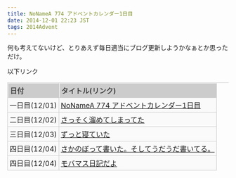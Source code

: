 ```yaml
---
title: NoNameA 774 アドベントカレンダー1日目
date: 2014-12-01 22:23 JST
tags: 2014Advent
---
```


何も考えてないけど、とりあえず毎日適当にブログ更新しようかなぁとか思っただけ。

以下リンク

<style>
.table{
width:100%;
border-collapse: separate;
border-spacing: 0px;
border-top: 1px solid #ccc;
border-left: 1px solid #ccc;
}
.table th{
padding: 4px;
text-align: left;
vertical-align: top;
color: #444;
background-color: #ccc;
border-top: 1px solid #fff;
border-left: 1px solid #fff;
border-right: 1px solid #ccc;
border-bottom: 1px solid #ccc;
}
.table td{
padding: 4px;
background-color: #fafafa;
border-right: 1px solid #ccc;
border-bottom: 1px solid #ccc;
}
</style>
<table class="table">
<tr><th>日付</th><th>タイトル(リンク)</th></tr>
<tr><td>一日目(12/01)</td> <td><a href="/blog/2014/12/01/advent.html">NoNameA 774 アドベントカレンダー1日目</a></td></tr>
<tr><td>二日目(12/02)</td> <td><a href="/blog/2014/12/02/advent.html">さっそく溜めてしまってた</a></td></tr>
<tr><td>三日目(12/03)</td> <td><a href="/blog/2014/12/03/advent.html">ずっと寝ていた</a></td></tr>
<tr><td>四日目(12/04)</td> <td><a href="/blog/2014/12/04/advent.html">さかのぼって書いた。そしてうだうだ書いてる。</a></td></tr>
<tr><td>四日目(12/04)</td> <td><a href="/blog/2014/12/05/advent.html">モバマス日記だよ</a></td></tr>
</table>
